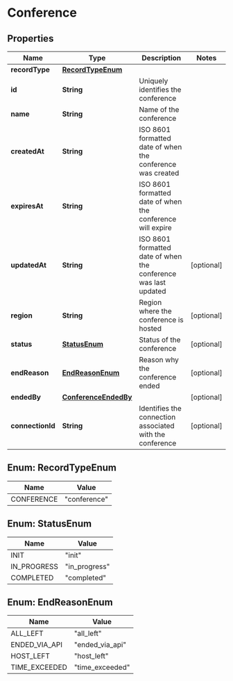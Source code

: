 

# Conference


## Properties

| Name | Type | Description | Notes |
|------------ | ------------- | ------------- | -------------|
|**recordType** | [**RecordTypeEnum**](#RecordTypeEnum) |  |  |
|**id** | **String** | Uniquely identifies the conference |  |
|**name** | **String** | Name of the conference |  |
|**createdAt** | **String** | ISO 8601 formatted date of when the conference was created |  |
|**expiresAt** | **String** | ISO 8601 formatted date of when the conference will expire |  |
|**updatedAt** | **String** | ISO 8601 formatted date of when the conference was last updated |  [optional] |
|**region** | **String** | Region where the conference is hosted |  [optional] |
|**status** | [**StatusEnum**](#StatusEnum) | Status of the conference |  [optional] |
|**endReason** | [**EndReasonEnum**](#EndReasonEnum) | Reason why the conference ended |  [optional] |
|**endedBy** | [**ConferenceEndedBy**](ConferenceEndedBy.md) |  |  [optional] |
|**connectionId** | **String** | Identifies the connection associated with the conference |  [optional] |



## Enum: RecordTypeEnum

| Name | Value |
|---- | -----|
| CONFERENCE | &quot;conference&quot; |



## Enum: StatusEnum

| Name | Value |
|---- | -----|
| INIT | &quot;init&quot; |
| IN_PROGRESS | &quot;in_progress&quot; |
| COMPLETED | &quot;completed&quot; |



## Enum: EndReasonEnum

| Name | Value |
|---- | -----|
| ALL_LEFT | &quot;all_left&quot; |
| ENDED_VIA_API | &quot;ended_via_api&quot; |
| HOST_LEFT | &quot;host_left&quot; |
| TIME_EXCEEDED | &quot;time_exceeded&quot; |



